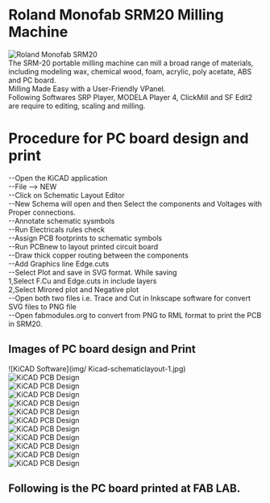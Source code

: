 # Roland Monofab SRM20 Milling Machine <br>
![Roland Monofab SRM20](img/monofab_SRM20.jpg)<br>
The SRM-20 portable milling machine can mill a broad range of materials, including modeling wax, chemical wood, foam, acrylic, poly acetate, ABS and PC board. <br>
Milling Made Easy with a User-Friendly VPanel.<br>
Following Softwares SRP Player, MODELA Player 4, ClickMill and SF Edit2 are require to editing, scaling and milling.<br>
# Procedure for PC board design and print <br>
--Open the KiCAD application<br>
--File --> NEW<br>
--Click on Schematic Layout Editor<br>
--New Schema will open and then Select the components and Voltages with Proper connections.<br>
--Annotate schematic sysmbols <br>
--Run Electricals rules check <br>
--Assign PCB footprints to schematic symbols<br>
--Run PCBnew to layout printed circuit board <br>
--Draw thick copper routing between the components<br>
--Add Graphics line Edge.cuts <br>
--Select Plot and save in SVG format. While saving <br>
    1,Select F.Cu and Edge.cuts in include layers <br>
    2,Select Mirored plot and Negative plot <br>
--Open both two files i.e. Trace and Cut in Inkscape software for convert SVG files to PNG file <br>
--Open fabmodules.org to convert from PNG to RML format to print the PCB in SRM20.
## Images of PC board design and Print <br>
![KiCAD Software](img/
Kicad-schematiclayout-1.jpg)<br>
![KiCAD PCB Design](img/Add_Componets-2.jpg)<br>
![KiCAD PCB Design](img/Annotate-electricals-rules-check-3.jpg)<br>
![KiCAD PCB Design](img/Assign-PCB-footprints-to-schematic-symbols-4.jpg)<br>
![KiCAD PCB Design](img/PCBlayout-with-normal-connections-6.jpg)<br>
![KiCAD PCB Design](img/PCBlayout-with-copper-routing-7.jpg)<br>
![KiCAD PCB Design](img/PCBlayout-edgeCuts-8.jpg)<br>
![KiCAD PCB Design](img/PCBplot-in-svg-format-9.jpg)<br>
![KiCAD PCB Design](img/inkscape_PCBplot-svg2png_trace-10.jpg)<br>
![KiCAD PCB Design](img/inkscape_PCBplot-svg2png_cut-11.jpg)<br>
![KiCAD PCB Design](img/fabmodules-png2rml_trace-12.jpg)<br>
![KiCAD PCB Design](img/fabmodules-png2rml_cut-13jpg)<br>

## Following is the PC board printed at FAB LAB. <br>





